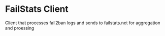 # FailStats Client
 Client that processes fail2ban logs and sends to failstats.net for aggregation and proessing
